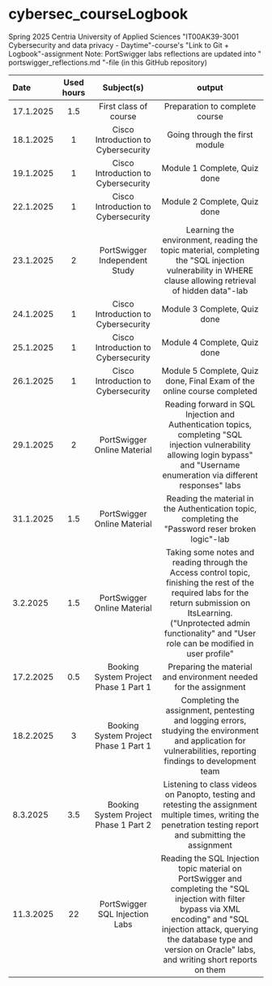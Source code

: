 # cybersec_courseLogbook
Spring 2025 Centria University of Applied Sciences "IT00AK39-3001 Cybersecurity and data privacy - Daytime"-course's "Link to Git + Logbook"-assignment
Note: PortSwigger labs reflections are updated into " portswigger_reflections.md "-file (in this GitHub repository)

| Date  | Used hours | Subject(s) |  output |
| :---         |     :---:      |     :---:      |     :---:      |
| 17.1.2025 | 1.5 | First class of course  | Preparation to complete course |
| 18.1.2025 | 1 | Cisco Introduction to Cybersecurity  | Going through the first module |
| 19.1.2025 | 1 | Cisco Introduction to Cybersecurity  | Module 1 Complete, Quiz done|
| 22.1.2025 | 1 | Cisco Introduction to Cybersecurity  | Module 2 Complete, Quiz done|
| 23.1.2025 | 2 | PortSwigger Independent Study  | Learning the environment, reading the topic material, completing the "SQL injection vulnerability in WHERE clause allowing retrieval of hidden data"-lab |
| 24.1.2025 | 1 | Cisco Introduction to Cybersecurity  | Module 3 Complete, Quiz done|
| 25.1.2025 | 1 | Cisco Introduction to Cybersecurity  | Module 4 Complete, Quiz done|
| 26.1.2025 | 1 | Cisco Introduction to Cybersecurity  | Module 5 Complete, Quiz done, Final Exam of the online course completed|
| 29.1.2025 | 2 | PortSwigger Online Material  | Reading forward in SQL Injection and Authentication topics, completing "SQL injection vulnerability allowing login bypass" and "Username enumeration via different responses" labs|
| 31.1.2025 | 1.5 | PortSwigger Online Material  | Reading the material in the Authentication topic, completing the "Password reser broken logic"-lab |
| 3.2.2025 | 1.5 | PortSwigger Online Material  | Taking some notes and reading through the Access control topic, finishing the rest of the required labs for the return submission on ItsLearning. ("Unprotected admin functionality" and "User role can be modified in user profile" |
| 17.2.2025 | 0.5 | Booking System Project Phase 1 Part 1  | Preparing the material and environment needed for the assignment |
| 18.2.2025 | 3 | Booking System Project Phase 1 Part 1 | Completing the assignment, pentesting and logging errors, studying the environment and application for vulnerabilities, reporting findings to development team |
| 8.3.2025 | 3.5 | Booking System Project Phase 1 Part 2 | Listening to class videos on Panopto, testing and retesting the assignment multiple times, writing the penetration testing report and submitting the assignment |
| 11.3.2025 | 22 | PortSwigger SQL Injection Labs | Reading the SQL Injection topic material on PortSwigger and completing the "SQL injection with filter bypass via XML encoding" and "SQL injection attack, querying the database type and version on Oracle" labs, and writing short reports on them |
